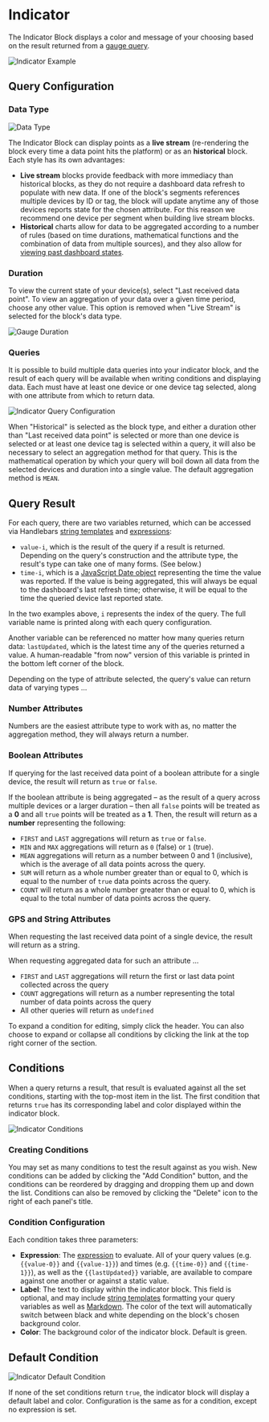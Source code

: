 # Indicator

The Indicator Block displays a color and message of your choosing based on the result returned from a [gauge query](/workflows/data/gauge-query/).

![Indicator Example](/images/dashboards/indicator-example.png "Indicator Example")

## Query Configuration

### Data Type

![Data Type](/images/dashboards/gauge-data-type.png "Data Type")

The Indicator Block can display points as a **live stream** (re-rendering the block every time a data point hits the platform) or as an **historical** block. Each style has its own advantages:

* **Live stream** blocks provide feedback with more immediacy than historical blocks, as they do not require a dashboard data refresh to populate with new data. If one of the block's segments references multiple devices by ID or tag, the block will update anytime any of those devices reports state for the chosen attribute. For this reason we recommend one device per segment when building live stream blocks.
* **Historical** charts allow for data to be aggregated according to a number of rules (based on time durations, mathematical functions and the combination of data from multiple sources), and they also allow for [viewing past dashboard states](/dashboards/overview/#viewing-past-dashboard-states).

### Duration

To view the current state of your device(s), select "Last received data point". To view an aggregation of your data over a given time period, choose any other value. This option is removed when "Live Stream" is selected for the block's data type.

![Gauge Duration](/images/dashboards/gauge-duration.png "Gauge Duration")

### Queries

It is possible to build multiple data queries into your indicator block, and the result of each query will be available when writing conditions and displaying data. Each must have at least one device or one device tag selected, along with one attribute from which to return data.

![Indicator Query Configuration](/images/dashboards/indicator-query-config.png "Indicator Query Configuration")

When "Historical" is selected as the block type, and either a duration other than "Last received data point" is selected or more than one device is selected or at least one device tag is selected within a query, it will also be necessary to select an aggregation method for that query. This is the mathematical operation by which your query will boil down all data from the selected devices and duration into a single value. The default aggregation method is `MEAN`.

## Query Result

For each query, there are two variables returned, which can be accessed via Handlebars [string templates](/workflows/accessing-payload-data/#string-templates) and [expressions](/workflows/accessing-payload-data/#expressions):

* `value-i`, which is the result of the query if a result is returned. Depending on the query's construction and the attribute type, the result's type can take one of many forms. (See below.)
* `time-i`, which is a [JavaScript Date object](https://developer.mozilla.org/en-US/docs/Web/JavaScript/Reference/Global_Objects/Date) representing the time the value was reported. If the value is being aggregated, this will always be equal to the dashboard's last refresh time; otherwise, it will be equal to the time the queried device last reported state.

In the two examples above, `i` represents the index of the query. The full variable name is printed along with each query configuration.

Another variable can be referenced no matter how many queries return data: `lastUpdated`, which is the latest time any of the queries returned a value. A human-readable "from now" version of this variable is printed in the bottom left corner of the block.

Depending on the type of attribute selected, the query's value can return data of varying types ...

### Number Attributes

Numbers are the easiest attribute type to work with as, no matter the aggregation method, they will always return a number.

### Boolean Attributes

If querying for the last received data point of a boolean attribute for a single device, the result will return as `true` or `false`.

If the boolean attribute is being aggregated – as the result of a query across multiple devices or a larger duration – then all `false` points will be treated as a **0** and all `true` points will be treated as a **1**. Then, the result will return as a **number** representing the following:

* `FIRST` and `LAST` aggregations will return as `true` or `false`.
* `MIN` and `MAX` aggregations will return as `0` (false) or `1` (true).
* `MEAN` aggregations will return as a number between 0 and 1 (inclusive), which is the average of all data points across the query.
* `SUM` will return as a whole number greater than or equal to 0, which is equal to the number of `true` data points across the query.
* `COUNT` will return as a whole number greater than or equal to 0, which is equal to the total number of data points across the query.

### GPS and String Attributes

When requesting the last received data point of a single device, the result will return as a string.

When requesting aggregated data for such an attribute ...

* `FIRST` and `LAST` aggregations will return the first or last data point collected across the query
* `COUNT` aggregations will return as a number representing the total number of data points across the query
* All other queries will return as `undefined`

To expand a condition for editing, simply click the header. You can also choose to expand or collapse all conditions by clicking the link at the top right corner of the section.

## Conditions

When a query returns a result, that result is evaluated against all the set conditions, starting with the top-most item in the list. The first condition that returns `true` has its corresponding label and color displayed within the indicator block.

![Indicator Conditions](/images/dashboards/indicator-condition-config.png "Indicator Conditions")

### Creating Conditions

You may set as many conditions to test the result against as you wish. New conditions can be added by clicking the "Add Condition" button, and the conditions can be reordered by dragging and dropping them up and down the list. Conditions can also be removed by clicking the "Delete" icon to the right of each panel's title.

### Condition Configuration

Each condition takes three parameters:

* **Expression**: The [expression](/workflows/accessing-payload-data/#expressions) to evaluate. All of your query values (e.g. `{{value-0}}` and `{{value-1}}`) and times (e.g. `{{time-0}}` and `{{time-1}}`), as well as the `{{lastUpdated}}` variable, are available to compare against one another or against a static value.
* **Label**: The text to display within the indicator block. This field is optional, and may include [string templates](/workflows/accessing-payload-data/#string-templates) formatting your query variables as well as [Markdown](http://commonmark.org/help/). The color of the text will automatically switch between black and white depending on the block's chosen background color.
* **Color**: The background color of the indicator block. Default is green.

## Default Condition

![Indicator Default Condition](/images/dashboards/indicator-default-condition.png "Indicator Default Condition")

If none of the set conditions return `true`, the indicator block will display a default label and color. Configuration is the same as for a condition, except no expression is set.
